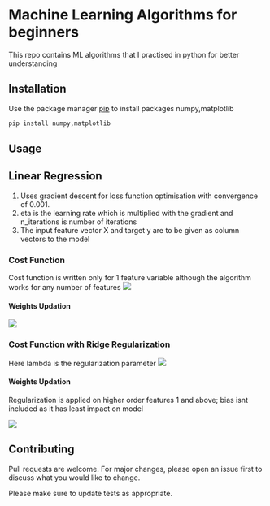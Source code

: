 # Machine Learning Algorithms for beginners

This repo contains ML algorithms that I practised in python for better understanding

## Installation

Use the package manager [pip](https://pip.pypa.io/en/stable/) to install packages numpy,matplotlib

```bash
pip install numpy,matplotlib
```

## Usage

## Linear Regression

1. Uses gradient descent for loss function optimisation with convergence of 0.001.
2. eta is the learning rate which is multiplied with the gradient and n_iterations is number of iterations 
3. The input feature vector X and target y are to be given as column vectors to the model

### Cost Function
Cost function is written only for 1 feature variable although the algorithm works for any number of features
<img src="https://latex.codecogs.com/gif.latex?%5Clarge%20cost%5C%20function%20%3D%20%5Cfrac%7B1%7D%7B2m%7D%5Csum%20_%7Bi%3D1%7D%5E%7Bm%7D%5C%20%5B%5C%20y%5E%7B%28i%29%7D%20-%20%28w_%7B0%7D%20&plus;%20w_%7B1%7Dx%5E%7B%28i%29%7D%29%5C%20%5D%5E%7B2%7D"/>

#### Weights Updation

<img src="https://latex.codecogs.com/gif.latex?%5Clarge%20%5C%5Cfor%5C%20w_%7B1%7D%20%3A%20%5C%20w_%7B1%7D%20%3D%20w_%7B1%7D%5C%20-%20%5C%20%5Ceta%20%5Cfrac%7B1%7D%7Bm%7D%5C%20%5Csum%20_%7Bi%3D1%7D%5E%7Bm%7D%28y%5E%7B%28i%29%7D%20-%20%28w_%7B0%7D%20&plus;%20w_%7B1%7Dx%5E%7B%28i%29%7D%29%20%29%28-w_%7B1%7D%29%20%5C%5Cfor%5C%20w_%7B0%7D%20%3A%20%5C%20w_%7B0%7D%20%3D%20w_%7B0%7D%5C%20-%20%5C%20%5Ceta%5Cfrac%7B1%7D%7Bm%7D%5C%20%5Csum%20_%7Bi%3D1%7D%5E%7Bm%7D%28y%5E%7B%28i%29%7D%20-%20%28w_%7B0%7D%20&plus;%20w_%7B1%7Dx%5E%7B%28i%29%7D%29%20%29%28-1%29" />

### Cost Function with Ridge Regularization
Here lambda is the regularization parameter
<img src="https://latex.codecogs.com/gif.latex?%5Clarge%20%5C%5Ccost%5C%20function%20%3D%20%5Cfrac%7B1%7D%7B2m%7D%5Csum%20_%7Bi%3D1%7D%5E%7Bm%7D%5C%20%5B%5C%20y%5E%7B%28i%29%7D%20-%20%28w_%7B0%7D%20&plus;%20w_%7B1%7Dx%5E%7B%28i%29%7D%29%5C%20%5D%5E%7B2%7D%20&plus;%20%5Cfrac%7B%5Clambda%20%7D%7B2m%7D%28w_%7B0%7D%5E%7B2%7D%20&plus;%20w_%7B1%7D%5E%7B2%7D%29"/>

#### Weights Updation
Regularization is applied on higher order features 1 and above; bias isnt included as it has least impact on model

<img src ="https://latex.codecogs.com/gif.latex?%5Clarge%20%5C%5Cfor%5C%20w_%7B1%7D%20%3A%20%5C%20w_%7B1%7D%20%3D%20w_%7B1%7D%5C%20-%20%5C%20%5Ceta%20%5Cfrac%7B1%7D%7Bm%7D%5C%20%5Csum%20_%7Bi%3D1%7D%5E%7Bm%7D%28y%5E%7B%28i%29%7D%20-%20%28w_%7B0%7D%20&plus;%20w_%7B1%7Dx%5E%7B%28i%29%7D%29%20%29%28-w_%7B1%7D%29%20%5C%5Cfor%5C%20w_%7B0%7D%20%3A%20%5C%20w_%7B0%7D%20%3D%20w_%7B0%7D%5C%20-%20%5C%20%5Ceta%5Cfrac%7B1%7D%7Bm%7D%5C%20%5Csum%20_%7Bi%3D1%7D%5E%7Bm%7D%28y%5E%7B%28i%29%7D%20-%20%28w_%7B0%7D%20&plus;%20w_%7B1%7Dx%5E%7B%28i%29%7D%29%20%29%28-1%29" />


## Contributing
Pull requests are welcome. For major changes, please open an issue first to discuss what you would like to change.

Please make sure to update tests as appropriate.
